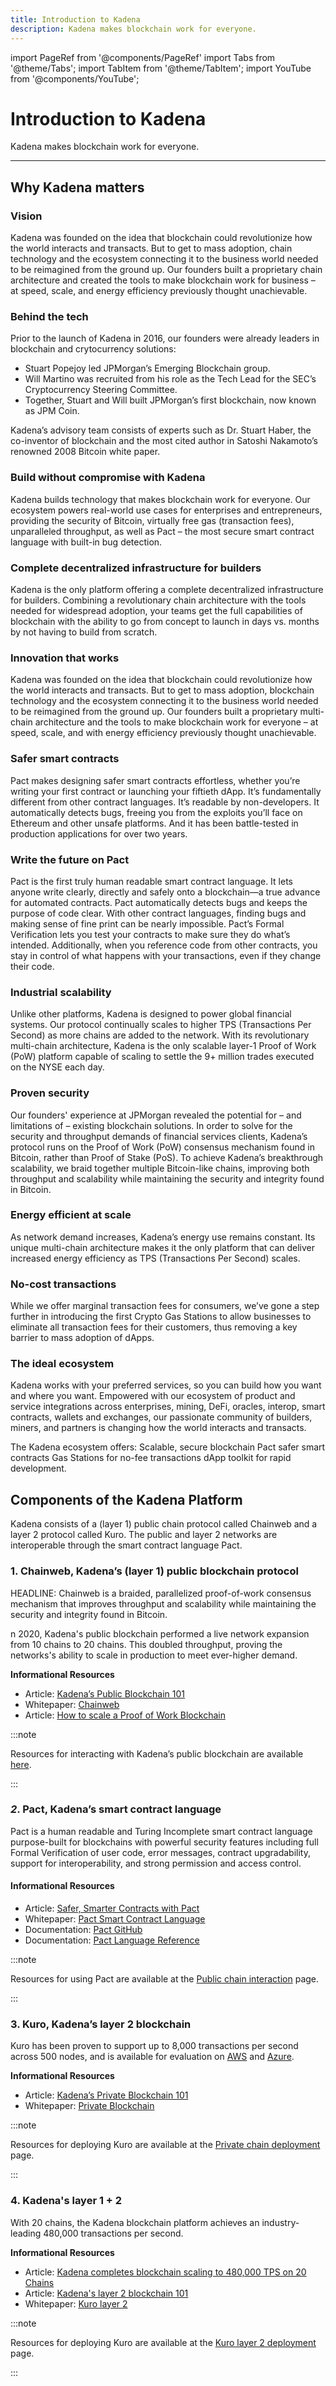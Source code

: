 ```yaml
---
title: Introduction to Kadena
description: Kadena makes blockchain work for everyone.
---
```


import PageRef from '@components/PageRef'
import Tabs from '@theme/Tabs';
import TabItem from '@theme/TabItem';
import YouTube from '@components/YouTube';

# Introduction to Kadena

Kadena makes blockchain work for everyone.

---

## Why Kadena matters <a href="#components-of-the-kadena-platform" id="components-of-the-kadena-platform"></a>

### **Vision**

Kadena was founded on the idea that blockchain could revolutionize how the world interacts and transacts. But to get to mass adoption, chain technology and the ecosystem connecting it to the business world needed to be reimagined from the ground up. Our founders built a proprietary chain architecture and created the tools to make blockchain work for business – at speed, scale, and energy efficiency previously thought unachievable.

### **Behind the tech**

Prior to the launch of Kadena in 2016, our founders were already leaders in blockchain and crytocurrency solutions:

- Stuart Popejoy led JPMorgan’s Emerging Blockchain group.
- Will Martino was recruited from his role as the Tech Lead for the SEC’s Cryptocurrency Steering Committee.
- Together, Stuart and Will built JPMorgan’s first blockchain, now known as JPM Coin.

Kadena’s advisory team consists of experts such as Dr. Stuart Haber, the co-inventor of blockchain and the most cited author in Satoshi Nakamoto’s renowned 2008 Bitcoin white paper.

### **Build without compromise with Kadena**

Kadena builds technology that makes blockchain work for everyone. Our ecosystem powers real-world use cases for enterprises and entrepreneurs, providing the security of Bitcoin, virtually free gas (transaction fees), unparalleled throughput, as well as Pact – the most secure smart contract language with built-in bug detection.

### **Complete decentralized infrastructure for builders**

Kadena is the only platform offering a complete decentralized infrastructure for builders. Combining a revolutionary chain architecture with the tools needed for widespread adoption, your teams get the full capabilities of blockchain with the ability to go from concept to launch in days vs. months by not having to build from scratch.

### **Innovation that works**

Kadena was founded on the idea that blockchain could revolutionize how the world interacts and transacts. But to get to mass adoption, blockchain technology and the ecosystem connecting it to the business world needed to be reimagined from the ground up. Our founders built a proprietary multi-chain architecture and the tools to make blockchain work for everyone – at speed, scale, and with energy efficiency previously thought unachievable.

### **Safer smart contracts**

Pact makes designing safer smart contracts effortless, whether you’re writing your first contract or launching your fiftieth dApp. It’s fundamentally different from other contract languages. It’s readable by non-developers. It automatically detects bugs, freeing you from the exploits you’ll face on Ethereum and other unsafe platforms. And it has been battle-tested in production applications for over two years.

### **Write the future on Pact**

Pact is the first truly human readable smart contract language. It lets anyone write clearly, directly and safely onto a blockchain—a true advance for automated contracts. Pact automatically detects bugs and keeps the purpose of code clear. With other contract languages, finding bugs and making sense of fine print can be nearly impossible. Pact’s Formal Verification lets you test your contracts to make sure they do what’s intended. Additionally, when you reference code from other contracts, you stay in control of what happens with your transactions, even if they change their code.

### **Industrial scalability**

Unlike other platforms, Kadena is designed to power global financial systems. Our protocol continually scales to higher TPS (Transactions Per Second) as more chains are added to the network. With its revolutionary multi-chain architecture, Kadena is the only scalable layer-1 Proof of Work (PoW) platform capable of scaling to settle the 9+ million trades executed on the NYSE each day.

### **Proven security**

Our founders' experience at JPMorgan revealed the potential for – and limitations of – existing blockchain solutions. In order to solve for the security and throughput demands of financial services clients, Kadena’s protocol runs on the Proof of Work (PoW) consensus mechanism found in Bitcoin, rather than Proof of Stake (PoS). To achieve Kadena’s breakthrough scalability, we braid together multiple Bitcoin-like chains, improving both throughput and scalability while maintaining the security and integrity found in Bitcoin.

### **Energy efficient at scale**

As network demand increases, Kadena’s energy use remains constant. Its unique multi-chain architecture makes it the only platform that can deliver increased energy efficiency as TPS (Transactions Per Second) scales.

### **No-cost transactions**

While we offer marginal transaction fees for consumers, we’ve gone a step further in introducing the first Crypto Gas Stations to allow businesses to eliminate all transaction fees for their customers, thus removing a key barrier to mass adoption of dApps.

### **The ideal ecosystem**

Kadena works with your preferred services, so you can build how you want and where you want. Empowered with our ecosystem of product and service integrations across enterprises, mining, DeFi, oracles, interop, smart contracts, wallets and exchanges, our passionate community of builders, miners, and partners is changing how the world interacts and transacts.

The Kadena ecosystem offers: Scalable, secure blockchain Pact safer smart contracts Gas Stations for no-fee transactions dApp toolkit for rapid development.

## Components of the Kadena Platform <a href="#components-of-the-kadena-platform" id="components-of-the-kadena-platform"></a>

Kadena consists of a (layer 1) public chain protocol called Chainweb and a layer 2 protocol called Kuro. The public and layer 2 networks are interoperable through the smart contract language Pact.

### **1. Chainweb, Kadena’s (layer 1) public blockchain protocol** <a href="#1-chainweb-kadenas-public-blockchain-protocol" id="1-chainweb-kadenas-public-blockchain-protocol"></a>

HEADLINE: Chainweb is a braided, parallelized proof-of-work consensus mechanism that improves throughput and scalability while maintaining the security and integrity found in Bitcoin.

<YouTube videoId="hYvXxFbsN6I"/>

n 2020, Kadena's public blockchain performed a live network expansion from 10 chains to 20 chains. This doubled throughput, proving the networks's ability to scale in production to meet ever-higher demand.

**Informational Resources**

- Article: [Kadena’s Public Blockchain 101](https://medium.com/kadena-io/all-about-chainweb-101-and-faqs-6bd88c325b45)
- Whitepaper: [Chainweb](https://d31d887a-c1e0-47c2-aa51-c69f9f998b07.filesusr.com/ugd/86a16f_029c9991469e4565a7c334dd716345f4.pdf)
- Article: [How to scale a Proof of Work Blockchain](https://medium.com/kadena-io/how-to-scale-a-proof-of-work-blockchain-9233e5b4b62)&#x20;

:::note

Resources for interacting with Kadena’s public blockchain are available [here](../build/resources/pact-resources).

:::

### _2_**. Pact, Kadena’s smart contract language** <a href="#3-pact-kadenas-smart-contract-language" id="3-pact-kadenas-smart-contract-language"></a>

Pact is a human readable and Turing Incomplete smart contract language purpose-built for blockchains with powerful security features including full Formal Verification of user code, error messages, contract upgradability, support for interoperability, and strong permission and access control.

#### **Informational Resources**

- Article: [Safer, Smarter Contracts with Pact](https://medium.com/kadena-io/safer-smarter-contracts-with-pact-e86b9ccaca9f)
- Whitepaper: [Pact Smart Contract Language](https://d31d887a-c1e0-47c2-aa51-c69f9f998b07.filesusr.com/ugd/86a16f_442a542b64554cb2a4c1ae7f528ce4c3.pdf)
- Documentation: [Pact GitHub](https://github.com/kadena-io/pact)
- Documentation: [Pact Language Reference](https://pact-language.readthedocs.io/en/latest/pact-reference.html)

:::note

Resources for using Pact are available at the [Public chain interaction](https://kadena-io.github.io/kadena-docs/Public-Chain-Docs.html) page.

:::

### **3. Kuro, Kadena’s layer 2 blockchain** <a href="#2-kuro-kadenas-private-blockchain" id="2-kuro-kadenas-private-blockchain"></a>

Kuro has been proven to support up to 8,000 transactions per second across 500 nodes, and is available for evaluation on [AWS](https://aws.amazon.com/marketplace/pp/Kadena-LLC-Kadena-Blockchain-for-Enterprise-Commun/B07MKMKP4F) and [Azure](https://azuremarketplace.microsoft.com/en-ca/marketplace/apps/kadenallc.scalablebft?tab=Overview).

**Informational Resources**

- Article: [Kadena’s Private Blockchain 101](https://medium.com/kadena-io/scalablebft-kadenas-private-blockchain-101-c99895c0fd50)
- Whitepaper: [Private Blockchain](https://d31d887a-c1e0-47c2-aa51-c69f9f998b07.filesusr.com/ugd/86a16f_aeb9004965c34efd9c48993c4e63a9bb.pdf)

:::note

Resources for deploying Kuro are available at the [Private chain deployment](https://kadena-io.github.io/kadena-docs/Private-Chain-Docs.html) page.

:::

### **4. Kadena's layer 1 + 2** <a href="#2-kuro-kadenas-private-blockchain" id="2-kuro-kadenas-private-blockchain"></a>

With 20 chains, the Kadena blockchain platform achieves an industry-leading 480,000 transactions per second.

<!-- ![Chainweb nodes have their own “local cluster” of two independent Kuro chains. They synchronize with the Chainweb node using a cross-chain bridge. Kuro chains in the cluster can accept transactions at 8k per second directly from clients and between each other. Thus a single cluster can do 16k TPS. Using the power of both layer 1 and layer 2 networks, Kadena’s blockchain can achieve around 480,000 TPS.](<../.gitbook/assets/Screenshot 2021-10-19 at 08.43.48.png>) -->

**Informational Resources**

- Article: [Kadena completes blockchain scaling to 480,000 TPS on 20 Chains](https://medium.com/kadena-io/kadena-completes-hybrid-blockchain-scaling-to-480-000-transactions-per-second-on-20-chains-5a652295533c)
- Article: [Kadena's layer 2 blockchain 101](https://medium.com/kadena-io/scalablebft-kadenas-private-blockchain-101-c99895c0fd50)
- Whitepaper: [Kuro layer 2](basics/whitepapers/kuro-layer-2.md)

:::note

Resources for deploying Kuro are available at the [Kuro layer 2 deployment](../build/kuro-layer-2.md) page.

:::
